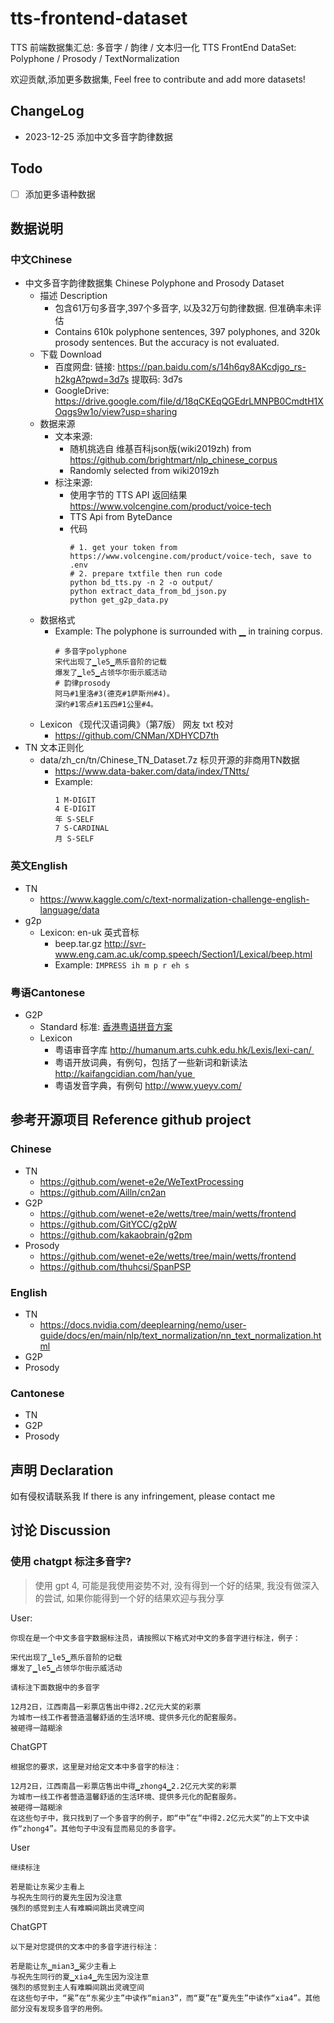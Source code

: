 # tts-frontend-dataset
TTS 前端数据集汇总: 多音字 / 韵律 / 文本归一化
TTS FrontEnd DataSet: Polyphone / Prosody / TextNormalization

欢迎贡献,添加更多数据集, Feel free to contribute and add more datasets!

## ChangeLog
- 2023-12-25 添加中文多音字韵律数据

## Todo
- [ ] 添加更多语种数据

## 数据说明
### 中文Chinese
- 中文多音字韵律数据集 Chinese Polyphone and Prosody Dataset
  - 描述 Description
    - 包含61万句多音字,397个多音字, 以及32万句韵律数据. 但准确率未评估
    - Contains 610k polyphone sentences, 397 polyphones, and 320k prosody sentences. But the accuracy is not evaluated.
  - 下载 Download
    - 百度网盘: 链接: https://pan.baidu.com/s/14h6qy8AKcdjgo_rs-h2kgA?pwd=3d7s 提取码: 3d7s
    - GoogleDrive: https://drive.google.com/file/d/18qCKEqQGEdrLMNPB0CmdtH1XOqgs9w1o/view?usp=sharing
  - 数据来源
    - 文本来源: 
      - 随机挑选自 维基百科json版(wiki2019zh) from https://github.com/brightmart/nlp_chinese_corpus
      - Randomly selected from wiki2019zh
    - 标注来源:
      - 使用字节的 TTS API 返回结果 https://www.volcengine.com/product/voice-tech
      - TTS Api from ByteDance
      - 代码
        ```
        # 1. get your token from https://www.volcengine.com/product/voice-tech, save to .env
        # 2. prepare txtfile then run code
        python bd_tts.py -n 2 -o output/
        python extract_data_from_bd_json.py 
        python get_g2p_data.py
        ```
  - 数据格式
    - Example: The polyphone is surrounded with ▁ in training corpus.
        ```
        # 多音字polyphone
        宋代出现了▁le5▁燕乐音阶的记载
        爆发了▁le5▁占领华尔街示威活动
        # 韵律prosody
        阿马#1里洛#3(德克#1萨斯州#4)。
        深约#1零点#1五四#1公里#4。
        ```
  - Lexicon 《现代汉语词典》（第7版） 网友 txt 校对
    - https://github.com/CNMan/XDHYCD7th
- TN 文本正则化
  - data/zh_cn/tn/Chinese_TN_Dataset.7z  标贝开源的非商用TN数据
    - https://www.data-baker.com/data/index/TNtts/
    - Example:
        ```
        1 M-DIGIT
        4 E-DIGIT
        年 S-SELF
        7 S-CARDINAL
        月 S-SELF
        ```

### 英文English
- TN 
  - https://www.kaggle.com/c/text-normalization-challenge-english-language/data
- g2p
  - Lexicon: en-uk 英式音标
    - beep.tar.gz http://svr-www.eng.cam.ac.uk/comp.speech/Section1/Lexical/beep.html
    - Example: `IMPRESS ih m p r eh s`

### 粤语Cantonese
- G2P
    - Standard 标准: [香港粤语拼音方案](https://jyutping.org/jyutping/)
    - Lexicon
        - 粤语审音字库 http://humanum.arts.cuhk.edu.hk/Lexis/lexi-can/   
        - 粤语开放词典，有例句，包括了一些新词和新读法 http://kaifangcidian.com/han/yue 
        - 粤语发音字典，有例句 http://www.yueyv.com/


## 参考开源项目 Reference github project

### Chinese
- TN
    - https://github.com/wenet-e2e/WeTextProcessing
    - https://github.com/Ailln/cn2an
- G2P
    - https://github.com/wenet-e2e/wetts/tree/main/wetts/frontend
    - https://github.com/GitYCC/g2pW
    - https://github.com/kakaobrain/g2pm
- Prosody
    - https://github.com/wenet-e2e/wetts/tree/main/wetts/frontend
    - https://github.com/thuhcsi/SpanPSP

### English
- TN
    - https://docs.nvidia.com/deeplearning/nemo/user-guide/docs/en/main/nlp/text_normalization/nn_text_normalization.html
- G2P
- Prosody


### Cantonese

- TN
- G2P
- Prosody

## 声明 Declaration
如有侵权请联系我 If there is any infringement, please contact me

## 讨论 Discussion

### 使用 chatgpt 标注多音字?
> 使用 gpt 4, 可能是我使用姿势不对, 没有得到一个好的结果, 我没有做深入的尝试, 如果你能得到一个好的结果欢迎与我分享

User:
```
你现在是一个中文多音字数据标注员，请按照以下格式对中文的多音字进行标注，例子：

宋代出现了▁le5▁燕乐音阶的记载
爆发了▁le5▁占领华尔街示威活动

请标注下面数据中的多音字

12月2日，江西南昌一彩票店售出中得2.2亿元大奖的彩票
为城市一线工作者营造温馨舒适的生活环境、提供多元化的配套服务。
被砸得一踏糊涂
```

ChatGPT
```
根据您的要求，这里是对给定文本中多音字的标注：

12月2日，江西南昌一彩票店售出中得▁zhong4▁2.2亿元大奖的彩票
为城市一线工作者营造温馨舒适的生活环境、提供多元化的配套服务。
被砸得一踏糊涂
在这些句子中，我只找到了一个多音字的例子，即“中”在“中得2.2亿元大奖”的上下文中读作“zhong4”。其他句子中没有显而易见的多音字。
```

User
```
继续标注

若是能让东冕少主看上
与祝先生同行的夏先生因为没注意
强烈的感觉到主人有难瞬间跳出灵魂空间
```

ChatGPT
```
以下是对您提供的文本中的多音字进行标注：

若是能让东▁mian3▁冕少主看上
与祝先生同行的夏▁xia4▁先生因为没注意
强烈的感觉到主人有难瞬间跳出灵魂空间
在这些句子中，“冕”在“东冕少主”中读作“mian3”，而“夏”在“夏先生”中读作“xia4”。其他部分没有发现多音字的用例。
```
